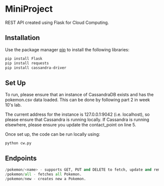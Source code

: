 # MiniProject

REST API created using Flask for Cloud Computing.

## Installation

Use the package manager [pip](https://pip.pypa.io/en/stable/) to install the following libraries:

```bash
pip install Flask
pip install requests
pip install cassandra-driver
```

## Set Up
To run, please ensure that an instance of CassandraDB exists and has the pokemon.csv data loaded. This can be done by following part 2 in week 10's lab.

The current address for the instance is 127.0.0.1:9042 (i.e. localhost), so please ensure that Cassandra is running locally. If Cassandra is running elsewhere, please ensure you update the contact_point on line 5.

Once set up, the code can be run locally using:
```bash
python cw.py
```

## Endpoints
```python
/pokemon/<name> - supports GET, PUT and DELETE to fetch, update and remove Pokemon, respectively.
/pokemon/all - fetches all Pokemon.
/pokemon/new - creates new a Pokemon.
```



